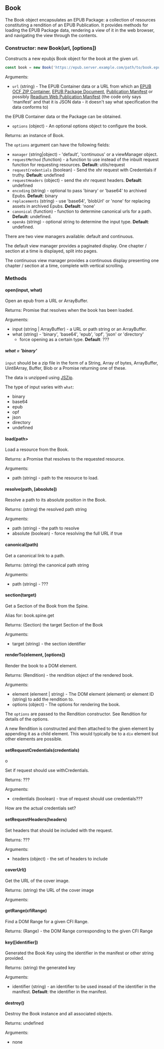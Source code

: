 <h2 id="book">Book</h2>

The Book object encapsulates an EPUB Package: a collection of resources
constituting a rendition of an EPUB Publication. It provides methods for
loading the EPUB Package data, rendering a view of it in the web browser,
and navigating the view through the contents.

<h3 id="book.constructor">Constructor: new Book(url, [options])</h3>

Constructs a new epubjs Book object for the book at the given url.

```js
const book = new Book('https://epub.server.example.com/path/to/book.epub');
```
Arguments:
 
 * `url` (string) - The EPUB Container data or a URL from which an
 [EPUB OCF ZIP Container](https://www.w3.org/publishing/epub/epub-ocf.html#sec-container-zip),
 [EPUB Package Document](https://www.w3.org/publishing/epub/epub-packages.html#sec-package-doc),
 [Publication Manifest](https://www.w3.org/TR/pub-manifest/) or possibly
 [Readium Web Publication Manifest](https://readium.org/webpub-manifest/)
 (the code only says 'manifest' and that it is JSON data - it doesn't say
 what specification the data conforms to)


 the EPUB Container data or the Package can be obtained.
 * `options` (object) - An optional options object to configure the book.

Returns: an instance of Book.

The `options` argument can have the following fields:

 * `manager` (string\|object) - 'default', 'continuous' or a viewManager
   object.
 * `requestMethod` (function) - a function to use instead of the inbuilt request function for requesting resources.
 **Default**: utils/request
 * `requestCredentials` (boolean) - Send the xhr request with Credentials if truthy.
 **Default**: undefined
 * `requestHeaders` (object) - send the xhr request headers.
 **Default**: undefined
 * `encoding` (string) - optional to pass 'binary' or 'base64' to archived Epubs.
 **Default**: binary
 * `replacements` (string) - use 'base64', 'blobUrl' or 'none' for replacing
 assets in archived Epubs.
 **Default**: 'none'
 * `canonical` (function) - function to determine canonical urls for a path.
 **Default**: undefined.
 * `openAs` (string) - optional string to determine the input type.
 **Default**: undefined.


There are two view managers available: default and continuous.

The default view manager provides a paginated display. One chapter /
section at a time is displayed, split into pages.

The continuous view manager provides a continuous display presenting one
chapter / section at a time, complete with vertical scrolling.


<h3 id='book.methods'>Methods</h3>


<h4 id="book.open">open(input, what)</h4>

Open an epub from a URL or ArrayBuffer.

Returns: Promise that resolves when the book has been loaded.

Arguments:

 * input (string \| ArrayBuffer) - a URL or path string or an ArrayBuffer.
 * what (string) - 'binary', 'base64', 'epub', 'opf', 'json' or 'directory'
   - force opening as a certain type. **Default**: ???


<h5>what = 'binary'</h5>

`input` should be a zip file in the form of a String, Array of bytes,
ArrayBuffer, Uint8Array, Buffer, Blob or a Promise returning one of these.

The data is unzipped using [JSZip](https://stuk.github.io/jszip/).

The type of input varies with `what`:

 * binary
 * base64
 * epub
 * opf
 * json
 * directory
 * undefined


<h4 id="book.load">load(path></h4>

Load a resource from the Book.

Returns: a Promise that resolves to the requested resource.

Arguments:

 * path (string) - path to the resource to load.

<h4 id="book.resolve">resolve(path, [absolute])</h4>

Resolve a path to its absolute position in the Book.

Returns: (string) the resolved path string

Arguments:

 * path (string) - the path to resolve
 * absolute (boolean) - force resolving the full URL if true

<h4 id="book.canonical">canonical(path)</h4>

Get a canonical link to a path.

Returns: (string) the canonical path string

Arguments:

 * path (string) - ???

<h4 id="book.section">section(target)</h4>

Get a Section of the Book from the Spine.

Alias for: book.spine.get

Returns: (Section) the target Section of the Book

Arguments:

 * target (string) - the section identifier


<h4 id="book.renderto">renderTo(element, [options])</h4>

Render the book to a DOM element.

Returns: (Rendition) - the rendition object of the rendered book.

Arguments:

 * element (element \| string) - The DOM element (element) or element ID
   (string) to add the rendition to.
 * options (object) - The options for rendering the book.

The `options` are passed to the Rendition constructor. See Rendition for
details of the options.

A new Rendition is constructed and then attached to the given element by
appending it as a child element. This would typically be to a `div` element
but other elements are possible.

<h4 id="book.setRequestCredentials">setRequestCredentials(credentials)</h4>o

Set if request should use withCredentials.

Returns: ???

Arguments:

 * credentials (boolean) - true of request should use credentials???

How are the actual credentials set? 

<h4 id="book.setRequestHeaders">setRequestHeaders(headers)</h4>

Set headers that should be included with the request.

Returns: ???

Arguments:

 * headers (object) - the set of headers to include

<h4 id="book.coverUrl">coverUrl()</h4>

Get the URL of the cover image.

Returns: (string) the URL of the cover image

Arguments:

<h4 id="book.getRange">getRange(cfiRange)</h4>

Find a DOM Range for a given CFI Range.

Returns: (Range) - the DOM Range corresponding to the given CFI Range


<h4 id="book.key">key([identifier])</h4>

Generated the Book Key using the identifier in the manifest or other string
provided.

Returns: (string) the generated key

Arguments:

 * identifier (string) - an identifier to be used insead of the identifier
   in the manifest. **Default**: the identifier in the manifest.

<h4 id="book.destroy">destroy()</h4>

Destroy the Book instance and all associated objects.

Returns: undefined

Arguments:

 * none
